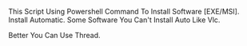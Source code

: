 This Script Using Powershell Command To Install Software [EXE/MSI].
Install Automatic.
Some Software You Can't Install Auto Like Vlc.

Better You Can Use Thread.
